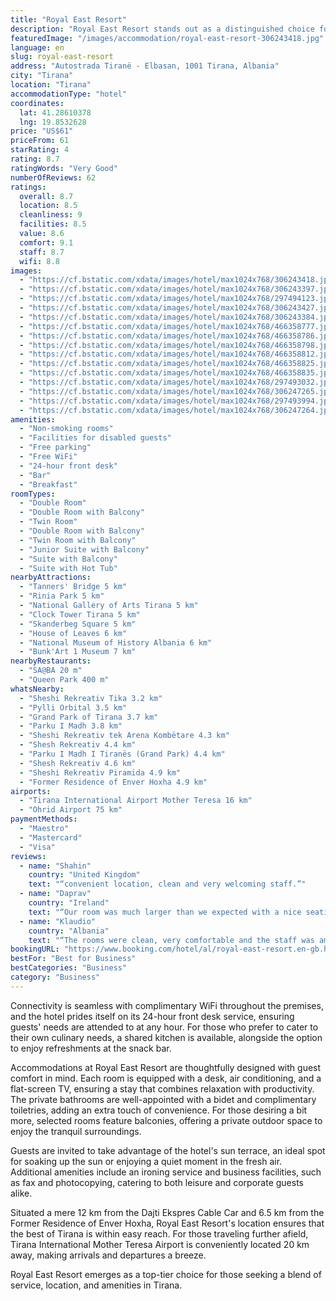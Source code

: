 ```yaml
---
title: "Royal East Resort"
description: "Royal East Resort stands out as a distinguished choice for travelers seeking comfort and convenience in Tirana, located just 7."
featuredImage: "/images/accommodation/royal-east-resort-306243418.jpg"
language: en
slug: royal-east-resort
address: "Autostrada Tiranë - Elbasan, 1001 Tirana, Albania"
city: "Tirana"
location: "Tirana"
accommodationType: "hotel"
coordinates:
  lat: 41.28610378
  lng: 19.8532628
price: "US$61"
priceFrom: 61
starRating: 4
rating: 8.7
ratingWords: "Very Good"
numberOfReviews: 62
ratings:
  overall: 8.7
  location: 8.5
  cleanliness: 9
  facilities: 8.5
  value: 8.6
  comfort: 9.1
  staff: 8.7
  wifi: 8.8
images:
  - "https://cf.bstatic.com/xdata/images/hotel/max1024x768/306243418.jpg?k=f405ea230b23e601ffd700cf0aec4333e7a90a03a84e33b30dee77a85e236cd5&o=&hp=1"
  - "https://cf.bstatic.com/xdata/images/hotel/max1024x768/306243397.jpg?k=d0655d89680d587945fc89be3a5a1dfe92075a954918b33c465f43ed71886cf2&o=&hp=1"
  - "https://cf.bstatic.com/xdata/images/hotel/max1024x768/297494123.jpg?k=3c0d0bab4b106d2e6c3f9e9326ae114cf588eb63e6d78d3feff8d80ef10dce66&o=&hp=1"
  - "https://cf.bstatic.com/xdata/images/hotel/max1024x768/306243427.jpg?k=0fe3d098ffac18b9dcb20227a47d55f8e24a7736d767aadb61d54f86d2b217d2&o=&hp=1"
  - "https://cf.bstatic.com/xdata/images/hotel/max1024x768/306243384.jpg?k=93f338d1ba4ee98d04becaf0b13aad7dbb9c29a6e610d1594c156d872b198a6f&o=&hp=1"
  - "https://cf.bstatic.com/xdata/images/hotel/max1024x768/466358777.jpg?k=aee47f2315f285479ff23e1127c2897aca953b4eb2302b9b6fbd033aa10f28dd&o=&hp=1"
  - "https://cf.bstatic.com/xdata/images/hotel/max1024x768/466358786.jpg?k=013747a46a7488b9ebfee9f6e278876b786cbe22e27f7b6ab3b0fe7d349910de&o=&hp=1"
  - "https://cf.bstatic.com/xdata/images/hotel/max1024x768/466358798.jpg?k=f8c4574759c1572c8a557b41ef605dde2a0be6f679b2b35b4f2df9974831a55c&o=&hp=1"
  - "https://cf.bstatic.com/xdata/images/hotel/max1024x768/466358812.jpg?k=5fde5acf667d7692773a2cb92babfc27ce67c616f5278815974ecd9fe753ac8a&o=&hp=1"
  - "https://cf.bstatic.com/xdata/images/hotel/max1024x768/466358825.jpg?k=373522e347fe6036979c15384b1a0ee19bd9ec0960b59a23eb6c2f6b8e4ca838&o=&hp=1"
  - "https://cf.bstatic.com/xdata/images/hotel/max1024x768/466358835.jpg?k=87f6c5d5e4afcf80a2b16be345fd179b147eccc1ec45d31298fd63d504bfb6d4&o=&hp=1"
  - "https://cf.bstatic.com/xdata/images/hotel/max1024x768/297493032.jpg?k=d5aaaeae67fe4babfabb42c0ab4519b9ce193fefc33f47e7584517d3ea04eea5&o=&hp=1"
  - "https://cf.bstatic.com/xdata/images/hotel/max1024x768/306247265.jpg?k=4709fe08b7c8f9cfd74e3defe857d15ccdeb8ecca51a1cf5802656930449dde6&o=&hp=1"
  - "https://cf.bstatic.com/xdata/images/hotel/max1024x768/297493994.jpg?k=e5981006612d3cd20dd7a7e9f44b92b55f256d5e126c59de71ee10d9f553984e&o=&hp=1"
  - "https://cf.bstatic.com/xdata/images/hotel/max1024x768/306247264.jpg?k=3fa1e27601108b59b33e4d13f8555fa9a791bfe7e785676b81c18fe20268564d&o=&hp=1"
amenities:
  - "Non-smoking rooms"
  - "Facilities for disabled guests"
  - "Free parking"
  - "Free WiFi"
  - "24-hour front desk"
  - "Bar"
  - "Breakfast"
roomTypes:
  - "Double Room"
  - "Double Room with Balcony"
  - "Twin Room"
  - "Double Room with Balcony"
  - "Twin Room with Balcony"
  - "Junior Suite with Balcony"
  - "Suite with Balcony"
  - "Suite with Hot Tub"
nearbyAttractions:
  - "Tanners' Bridge 5 km"
  - "Rinia Park 5 km"
  - "National Gallery of Arts Tirana 5 km"
  - "Clock Tower Tirana 5 km"
  - "Skanderbeg Square 5 km"
  - "House of Leaves 6 km"
  - "National Museum of History Albania 6 km"
  - "Bunk'Art 1 Museum 7 km"
nearbyRestaurants:
  - "SA@BA 20 m"
  - "Queen Park 400 m"
whatsNearby:
  - "Sheshi Rekreativ Tika 3.2 km"
  - "Pylli Orbital 3.5 km"
  - "Grand Park of Tirana 3.7 km"
  - "Parku I Madh 3.8 km"
  - "Sheshi Rekreativ tek Arena Kombëtare 4.3 km"
  - "Shesh Rekreativ 4.4 km"
  - "Parku I Madh I Tiranës (Grand Park) 4.4 km"
  - "Shesh Rekreativ 4.6 km"
  - "Sheshi Rekreativ Piramida 4.9 km"
  - "Former Residence of Enver Hoxha 4.9 km"
airports:
  - "Tirana International Airport Mother Teresa 16 km"
  - "Ohrid Airport 75 km"
paymentMethods:
  - "Maestro"
  - "Mastercard"
  - "Visa"
reviews:
  - name: "Shahin"
    country: "United Kingdom"
    text: "“convenient location, clean and very welcoming staff.”"
  - name: "Daprav"
    country: "Ireland"
    text: "“Our room was much larger than we expected with a nice seating area. Everything was very clean, including the spacious, well-equipped bathroom. It was very quiet, despite being right by the stairs and lift. The location was very convenient and easy...”"
  - name: "Klaudio"
    country: "Albania"
    text: "“The rooms were clean, very comfortable and the staff was amazing. They went over and beyond to help make our stay enjoyable. I highly recommend this hotel to anyone!”"
bookingURL: "https://www.booking.com/hotel/al/royal-east-resort.en-gb.html?aid=8035640"
bestFor: "Best for Business"
bestCategories: "Business"
category: "Business"
---
```


Connectivity is seamless with complimentary WiFi throughout the premises, and the hotel prides itself on its 24-hour front desk service, ensuring guests' needs are attended to at any hour. For those who prefer to cater to their own culinary needs, a shared kitchen is available, alongside the option to enjoy refreshments at the snack bar.

Accommodations at Royal East Resort are thoughtfully designed with guest comfort in mind. Each room is equipped with a desk, air conditioning, and a flat-screen TV, ensuring a stay that combines relaxation with productivity. The private bathrooms are well-appointed with a bidet and complimentary toiletries, adding an extra touch of convenience. For those desiring a bit more, selected rooms feature balconies, offering a private outdoor space to enjoy the tranquil surroundings.

Guests are invited to take advantage of the hotel's sun terrace, an ideal spot for soaking up the sun or enjoying a quiet moment in the fresh air. Additional amenities include an ironing service and business facilities, such as fax and photocopying, catering to both leisure and corporate guests alike.

Situated a mere 12 km from the Dajti Ekspres Cable Car and 6.5 km from the Former Residence of Enver Hoxha, Royal East Resort's location ensures that the best of Tirana is within easy reach. For those traveling further afield, Tirana International Mother Teresa Airport is conveniently located 20 km away, making arrivals and departures a breeze.

Royal East Resort emerges as a top-tier choice for those seeking a blend of service, location, and amenities in Tirana.